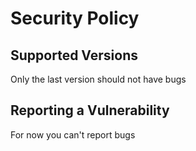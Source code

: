 # Security Policy

## Supported Versions
Only the last version should not have bugs

## Reporting a Vulnerability
For now you can't report bugs
